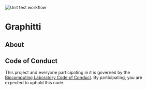 ![Unit test workflow](https://github.com/UWB-Biocomputing/SummerOfBrain/workflows/Unit%20Tests/badge.svg)

# Graphitti

## About




## Code of Conduct
This project and everyone participating in it is governed by the [Biocomputing Laboratory Code of Conduct](CODE_OF_CONDUCT.md). By participating, you are expected to uphold this code.